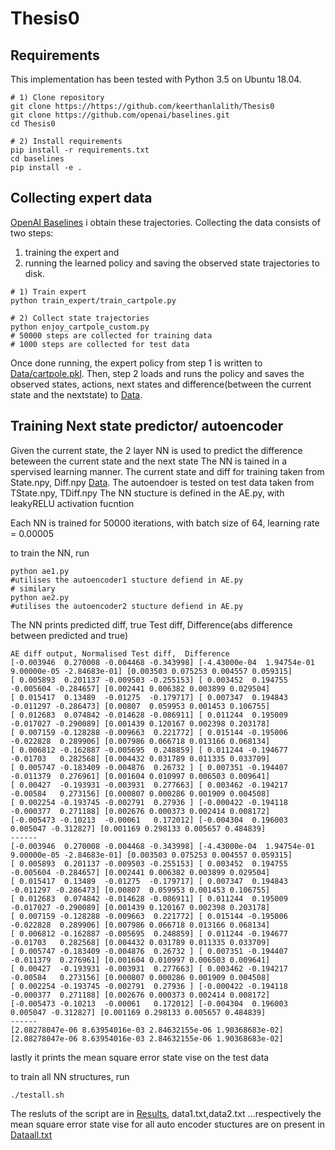 # Thesis0

## Requirements 
This implementation has been tested with Python 3.5 on Ubuntu 18.04. 

```Shell
# 1) Clone repository 
git clone https://https://github.com/keerthanlalith/Thesis0
git clone https://github.com/openai/baselines.git
cd Thesis0

# 2) Install requirements
pip install -r requirements.txt
cd baselines
pip install -e .
``` 

## Collecting expert data 
[OpenAI Baselines](https://github.com/openai/baselines) i obtain these trajectories. 
Collecting the data consists of two steps: 
1) training the expert and 
2) running the learned policy and saving the observed state trajectories to disk.

```Shell
# 1) Train expert
python train_expert/train_cartpole.py

# 2) Collect state trajectories 
python enjoy_cartpole_custom.py
# 50000 steps are collected for training data
# 1000 steps are collected for test data
```

Once done running, the expert policy from step 1 is written to [Data/cartpole.pkl](https://github.com/keerthanlalith/Thesis0/tree/main/Data/). Then, step 2 loads and runs the policy and saves the observed states, actions, next states  and difference(between the current state and the nextstate) to [Data](https://github.com/keerthanlalith/Thesis0/tree/main/Data). 


## Training Next state predictor/ autoencoder

Given the current state, the 2 layer NN is used to predict the difference beteween the current state and the next state
The NN is tained in a spervised learning manner. The current state and diff for training taken from State.npy, Diff.npy [Data](https://github.com/keerthanlalith/Thesis0/tree/main/Data). The autoendoer is tested on test data taken from TState.npy, TDiff.npy
The NN stucture is defined in the AE.py, with leakyRELU activation fucntion

Each NN is trained for 50000 iterations, with batch size of 64, learning rate = 0.00005

to train the NN, run

```Shell
python ae1.py
#utilises the autoencoder1 stucture defiend in AE.py
# similary
python ae2.py
#utilises the autoencoder2 stucture defiend in AE.py
```

The NN prints predicted diff, true Test diff,  Difference(abs difference between predicted and true)
```Shell
AE diff output, Normalised Test diff,  Difference
[-0.003946  0.270008 -0.004468 -0.343998] [-4.43000e-04  1.94754e-01  9.00000e-05 -2.84683e-01] [0.003503 0.075253 0.004557 0.059315]
[ 0.005893  0.201137 -0.009503 -0.255153] [ 0.003452  0.194755 -0.005604 -0.284657] [0.002441 0.006382 0.003899 0.029504]
[ 0.015417  0.13489  -0.01275  -0.179717] [ 0.007347  0.194843 -0.011297 -0.286473] [0.00807  0.059953 0.001453 0.106755]
[ 0.012683  0.074842 -0.014628 -0.086911] [ 0.011244  0.195009 -0.017027 -0.290089] [0.001439 0.120167 0.002398 0.203178]
[ 0.007159 -0.128288 -0.009663  0.221772] [ 0.015144 -0.195006 -0.022828  0.289906] [0.007986 0.066718 0.013166 0.068134]
[ 0.006812 -0.162887 -0.005695  0.248859] [ 0.011244 -0.194677 -0.01703   0.282568] [0.004432 0.031789 0.011335 0.033709]
[ 0.005747 -0.183409 -0.004876  0.26732 ] [ 0.007351 -0.194407 -0.011379  0.276961] [0.001604 0.010997 0.006503 0.009641]
[ 0.00427  -0.193931 -0.003931  0.277663] [ 0.003462 -0.194217 -0.00584   0.273156] [0.000807 0.000286 0.001909 0.004508]
[ 0.002254 -0.193745 -0.002791  0.27936 ] [-0.000422 -0.194118 -0.000377  0.271188] [0.002676 0.000373 0.002414 0.008172]
[-0.005473 -0.10213  -0.00061   0.172012] [-0.004304  0.196003  0.005047 -0.312827] [0.001169 0.298133 0.005657 0.484839]
------
[-0.003946  0.270008 -0.004468 -0.343998] [-4.43000e-04  1.94754e-01  9.00000e-05 -2.84683e-01] [0.003503 0.075253 0.004557 0.059315]
[ 0.005893  0.201137 -0.009503 -0.255153] [ 0.003452  0.194755 -0.005604 -0.284657] [0.002441 0.006382 0.003899 0.029504]
[ 0.015417  0.13489  -0.01275  -0.179717] [ 0.007347  0.194843 -0.011297 -0.286473] [0.00807  0.059953 0.001453 0.106755]
[ 0.012683  0.074842 -0.014628 -0.086911] [ 0.011244  0.195009 -0.017027 -0.290089] [0.001439 0.120167 0.002398 0.203178]
[ 0.007159 -0.128288 -0.009663  0.221772] [ 0.015144 -0.195006 -0.022828  0.289906] [0.007986 0.066718 0.013166 0.068134]
[ 0.006812 -0.162887 -0.005695  0.248859] [ 0.011244 -0.194677 -0.01703   0.282568] [0.004432 0.031789 0.011335 0.033709]
[ 0.005747 -0.183409 -0.004876  0.26732 ] [ 0.007351 -0.194407 -0.011379  0.276961] [0.001604 0.010997 0.006503 0.009641]
[ 0.00427  -0.193931 -0.003931  0.277663] [ 0.003462 -0.194217 -0.00584   0.273156] [0.000807 0.000286 0.001909 0.004508]
[ 0.002254 -0.193745 -0.002791  0.27936 ] [-0.000422 -0.194118 -0.000377  0.271188] [0.002676 0.000373 0.002414 0.008172]
[-0.005473 -0.10213  -0.00061   0.172012] [-0.004304  0.196003  0.005047 -0.312827] [0.001169 0.298133 0.005657 0.484839]
------
[2.08278047e-06 8.63954016e-03 2.84632155e-06 1.90368683e-02] [2.08278047e-06 8.63954016e-03 2.84632155e-06 1.90368683e-02]
```
lastly it prints the mean square error state vise on the test data

to train all NN structures, run

```Shell
./testall.sh
```

The resluts of the script are in [Results](https://github.com/keerthanlalith/Thesis0/tree/main/Results), data1.txt,data2.txt ...respectively
the mean square error state vise for all auto encoder stuctures are on present in [Dataall.txt](https://github.com/keerthanlalith/Thesis0/blob/main/Dataall.txt)